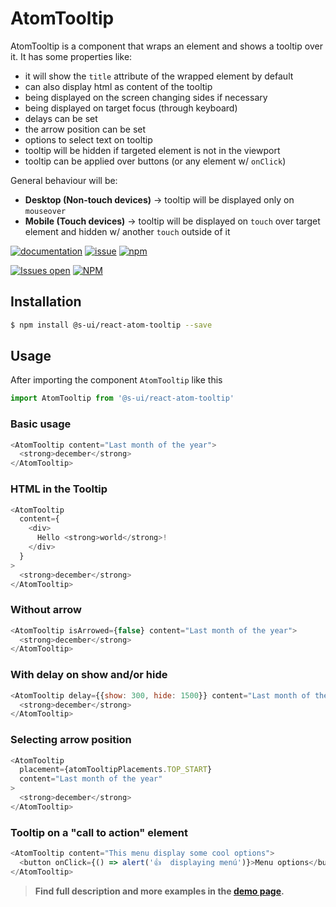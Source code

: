 # AtomTooltip

AtomTooltip is a component that wraps an element and shows a tooltip over it. It has some properties like:

- it will show the `title` attribute of the wrapped element by default
- can also display html as content of the tooltip
- being displayed on the screen changing sides if necessary
- being displayed on target focus (through keyboard)
- delays can be set
- the arrow position can be set
- options to select text on tooltip
- tooltip will be hidden if targeted element is not in the viewport
- tooltip can be applied over buttons (or any element w/ `onClick`)

General behaviour will be:

- **Desktop (Non-touch devices)** → tooltip will be displayed only on `mouseover`
- **Mobile (Touch devices)** → tooltip will be displayed on `touch` over target element and hidden w/ another `touch` outside of it

[![documentation](https://img.shields.io/badge/read%20the%20doc-black?logo=readthedocs)](https://sui-components.vercel.app/workbench/atom/tooltip/)
[![issue](https://img.shields.io/badge/report%20a%20bug-black?logo=openbugbounty&logoColor=red)](https://github.com/SUI-Components/sui-components/issues/new?&projects=4&template=bug-report.yml&assignees=&template=report-a-bug.yml&title=🪲+&labels=bug,component,atom,tooltip)
[![npm](https://img.shields.io/npm/dt/%40s-ui/react-atom-tooltip?logo=npm&labelColor=black)](https://www.npmjs.com/package/@s-ui/react-atom-tooltip)

[![Issues open](https://img.shields.io/github/issues-search/SUI-Components/sui-components?query=is%3Aopen%20label%3Acomponent%20label%3Atooltip&logo=openbugbounty&logoColor=red&label=issues%20open&color=red)](https://github.com/SUI-Components/sui-components/issues?q=is%3Aopen+label%3Acomponent+label%3Atooltip)
[![NPM](https://img.shields.io/npm/l/%40s-ui%2Freact-atom-tooltip)](https://github.com/SUI-Components/sui-components/blob/main/components/atom/tooltip/LICENSE.md)

## Installation

```sh
$ npm install @s-ui/react-atom-tooltip --save
```

## Usage

After importing the component `AtomTooltip` like this

```javascript
import AtomTooltip from '@s-ui/react-atom-tooltip'
```

### Basic usage

```javascript
<AtomTooltip content="Last month of the year">
  <strong>december</strong>
</AtomTooltip>
```

### HTML in the Tooltip

```javascript
<AtomTooltip
  content={
    <div>
      Hello <strong>world</strong>!
    </div>
  }
>
  <strong>december</strong>
</AtomTooltip>
```

### Without arrow

```javascript
<AtomTooltip isArrowed={false} content="Last month of the year">
  <strong>december</strong>
</AtomTooltip>
```

### With delay on show and/or hide

```javascript
<AtomTooltip delay={{show: 300, hide: 1500}} content="Last month of the year">
  <strong>december</strong>
</AtomTooltip>
```

### Selecting arrow position

```javascript
<AtomTooltip
  placement={atomTooltipPlacements.TOP_START}
  content="Last month of the year"
>
  <strong>december</strong>
</AtomTooltip>
```

### Tooltip on a "call to action" element

```javascript
<AtomTooltip content="This menu display some cool options">
  <button onClick={() => alert('👍  displaying menú')}>Menu options</button>
</AtomTooltip>
```

> **Find full description and more examples in the [demo page](https://sui-components.now.sh/workbench/atom/tooltip/demo).**
